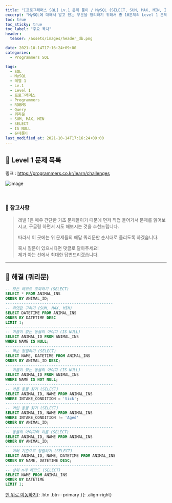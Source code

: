 ```yaml
---
title: "[프로그래머스 SQL] Lv.1 문제 풀이 / MySQL (SELECT, SUM, MAX, MIN, IS NULL)"
excerpt: "MySQL에 대해서 알고 있는 부분을 정리하기 위해서 총 10문제의 Level 1 문제들을 풀어보았다."
toc: true
toc_sticky: true
toc_label: "주요 목차"
header:
  teaser: /assets/images/header_db.png

date: 2021-10-14T17:16:24+09:00
categories:
  - Programmers SQL

tags:
  - SQL
  - MySQL
  - 레벨 1
  - Lv.1
  - Level 1
  - 프로그래머스
  - Programmers
  - RDBMS
  - Query
  - 쿼리문
  - SUM, MAX, MIN
  - SELECT
  - IS NULL
  - 문제풀이
last_modified_at: 2021-10-14T17:16:24+09:00
---
```


## 🔔 Level 1 문제 목록

링크 : <https://programmers.co.kr/learn/challenges>

![image](https://user-images.githubusercontent.com/78403443/137266176-2fe58890-db0c-4eaf-a636-c7221e83fee8.png)

<br>

### 📝 참고사항

> 레벨 1은 매우 간단한 기초 문제들이기 때문에 먼저 직접 들어가서 문제를 읽어보시고, 구글링 하면서 시도 해보시는 것을 추천드립니다. 
>
> 따라서 이 곳에는 위 문제들의 해답 쿼리문만 순서대로 올리도록 하겠습니다.
>
> 혹시 질문이 있으시다면 댓글로 달아주세요!<br>제가 아는 선에서 최대한 답변드리겠습니다. 

---

## 🔐 해결 (쿼리문)

```sql
-- 모든 레코드 조회하기 (SELECT)
SELECT * FROM ANIMAL_INS
ORDER BY ANIMAL_ID;
-----------------------------------------------
-- 최댓값 구하기 (SUM, MAX, MIN)
SELECT DATETIME FROM ANIMAL_INS
ORDER BY DATETIME DESC
LIMIT 1;
-----------------------------------------------
-- 이름이 없는 동물의 아이디 (IS NULL)
SELECT ANIMAL_ID FROM ANIMAL_INS
WHERE NAME IS NULL;
-----------------------------------------------
-- 역순 정렬하기 (SELECT)
SELECT NAME, DATETIME FROM ANIMAL_INS
ORDER BY ANIMAL_ID DESC;
-----------------------------------------------
-- 이름이 있는 동물의 아이디 (IS NULL)
SELECT ANIMAL_ID FROM ANIMAL_INS
WHERE NAME IS NOT NULL;
-----------------------------------------------
-- 아픈 동물 찾기 (SELECT)
SELECT ANIMAL_ID, NAME FROM ANIMAL_INS
WHERE INTAKE_CONDITION = 'Sick';
-----------------------------------------------
-- 어린 동물 찾기 (SELECT)
SELECT ANIMAL_ID, NAME FROM ANIMAL_INS
WHERE INTAKE_CONDITION != 'Aged'
ORDER BY ANIMAL_ID;
-----------------------------------------------
-- 동물의 아이디와 이름 (SELECT)
SELECT ANIMAL_ID, NAME FROM ANIMAL_INS
ORDER BY ANIMAL_ID;
-----------------------------------------------
-- 여러 기준으로 정렬하기 (SELECT)
SELECT ANIMAL_ID, NAME, DATETIME FROM ANIMAL_INS
ORDER BY NAME, DATETIME DESC;
-----------------------------------------------
-- 상위 n개 레코드 (SELECT)
SELECT NAME FROM ANIMAL_INS
ORDER BY DATETIME
LIMIT 1;
```

[맨 위로 이동하기](#){: .btn .btn--primary }{: .align-right}